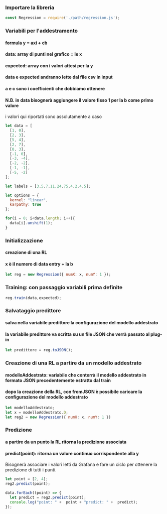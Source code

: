 ### Importare la libreria

```javascript
const Regression = require('./path/regression.js');
```

### Variabili per l'addestramento
#### formula y = axi + cb
#### data: array di punti nel grafico = le x
#### expected: array con i valori attesi per la y
#### data e expected andranno lette dal file csv in input
#### a e c sono i coefficienti che dobbiamo ottenere
#### N.B. in data bisognerà aggiungere il valore fisso 1 per la b come primo valore
i valori qui riportati sono assolutamente a caso
```javascript
let data = [
  [1, 0],
  [2, 3],
  [5, 4],
  [2, 7],
  [0, 3],
  [-1, 0],
  [-3, -4],
  [-2, -2],
  [-1, -1],
  [-5, -2]
];

let labels = [3,5,7,11,24,75,4,2,4,5];

let options = {
  kernel: "linear",
  karpathy: true
};

for(i = 0; i<data.length; i++){
  data[i].unshift(1);
}
```

### Initializzazione
#### creazione di una RL
#### x è il numero di data entry + la b

```javascript
let reg = new Regression({ numX: x, numY: 1 });
```

### Training: con passaggio variabili prima definite

```javascript
reg.train(data,expected);
```

### Salvataggio predittore
#### salva nella variabile predittore la configurazione del modello addestrato
#### la variabile predittore va scritta su un file JSON che verrà passato al plug-in
```javascript
let predittore = reg.toJSON();
```

### Creazione di una RL a partire da un modello addestrato
#### modelloAddestrato: variabile che conterrà il modello addestrato in formato JSON precedentemente estratto dal train
#### dopo la creazione della RL, con fromJSON è possibile caricare la configurazione del modello addestrato
```javascript
let modelloAddestrato;
let x = modelloAddestrato.D;
let reg2 = new Regression({ numX: x, numY: 1 })
```


### Predizione
#### a partire da un punto la RL ritorna la predizione associata
#### predict(point): ritorna un valore continuo corrispondente alla y
Bisognerà associare i valori letti da Grafana e fare un ciclo per ottenere la predizione di tutti i punti.

```javascript
let point = [2, 4];
reg2.predict(point);
```

```javascript
data.forEach((point) => {
  let predict = reg2.predict(point);
  console.log("point: " +  point + "predict: " +  predict);
});
```
